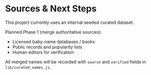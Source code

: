 # Sources & Next Steps

This project currently uses an internal seeded curated dataset.

Planned Phase 1 (merge authoritative sources):
- Licensed baby-name databases / books
- Public records and popularity lists
- Human editors for verification

All merged names will be recorded with `source` and `verified` fields in `lib/curated_names.js`.
